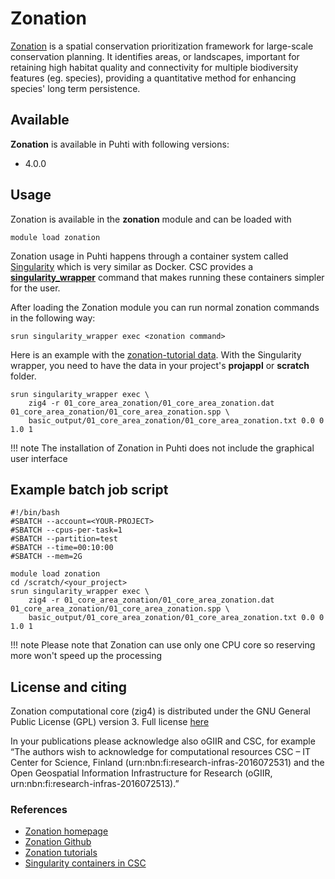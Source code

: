 # Zonation

[Zonation](https://www.syke.fi/zonation) is a spatial conservation prioritization framework for large-scale conservation planning. It identifies areas, or landscapes, important for retaining high habitat quality and connectivity for multiple biodiversity features (eg. species), providing a quantitative method for enhancing species' long term persistence.

## Available

__Zonation__ is available in Puhti with following versions:

* 4.0.0

## Usage

Zonation is available in the __zonation__ module and can be loaded with

`module load zonation`

Zonation usage in Puhti happens through a container system called [Singularity](https://sylabs.io/docs/) which is very similar as Docker. CSC provides a [__singularity_wrapper__](../computing/containers/run-existing.md) command that makes running these containers simpler for the user. 

After loading the Zonation module you can run normal zonation commands in the following way:

```
srun singularity_wrapper exec <zonation command>
```

Here is an example with the [zonation-tutorial data](https://github.com/cbig/zonation-tutorial). With the Singularity wrapper, you need to have the data in your project's __projappl__ or __scratch__ folder.

```
srun singularity_wrapper exec \
    zig4 -r 01_core_area_zonation/01_core_area_zonation.dat 01_core_area_zonation/01_core_area_zonation.spp \
    basic_output/01_core_area_zonation/01_core_area_zonation.txt 0.0 0 1.0 1
```

!!! note
    The installation of Zonation in Puhti does not include the graphical user interface

## Example batch job script

```
#!/bin/bash
#SBATCH --account=<YOUR-PROJECT>
#SBATCH --cpus-per-task=1
#SBATCH --partition=test
#SBATCH --time=00:10:00
#SBATCH --mem=2G

module load zonation
cd /scratch/<your_project>
srun singularity_wrapper exec \
    zig4 -r 01_core_area_zonation/01_core_area_zonation.dat 01_core_area_zonation/01_core_area_zonation.spp \
    basic_output/01_core_area_zonation/01_core_area_zonation.txt 0.0 0 1.0 1
```


!!! note
    Please note that Zonation can use only one CPU core so reserving more won't speed up the processing


## License and citing

Zonation computational core (zig4) is distributed under the GNU General Public License (GPL) version 3. Full license [here](https://github.com/cbig/zonation-core/blob/master/LICENSE)

In your publications please acknowledge also oGIIR and CSC, for example “The authors wish to acknowledge for computational resources CSC – IT Center for Science, Finland (urn:nbn:fi:research-infras-2016072531) and the Open Geospatial Information Infrastructure for Research (oGIIR, urn:nbn:fi:research-infras-2016072513).”

### References

* [Zonation homepage](https://www.syke.fi/zonation)
* [Zonation Github](https://github.com/cbig/zonation-core)
* [Zonation tutorials](https://github.com/cbig/zonation-tutorial)
* [Singularity containers in CSC](../computing/containers/run-existing.md)



